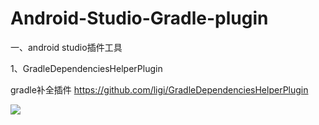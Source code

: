 # Android-Studio-Gradle-plugin
一、android studio插件工具

1、GradleDependenciesHelperPlugin

gradle补全插件  https://github.com/ligi/GradleDependenciesHelperPlugin

<img src="https://lh3.googleusercontent.com/-Q6Nyp1XdYLw/Ujs2ZQuff4I/AAAAAAAADbM/bMpLQgBfMkc/w587-h309-no/idea_gradle_plugin.png" />
